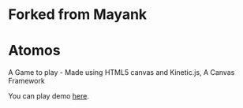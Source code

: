 # Forked from Mayank
Atomos
==============

A Game to play - Made using HTML5 canvas and Kinetic.js, A Canvas Framework 

You can play demo [here](http://chain-reaction.jit.su).
